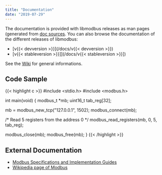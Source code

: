 ```yaml
---
title: "Documentation"
date: "2019-07-29"
---
```


The documentation is provided with libmodbus releases as man pages (generated from [doc sources](https://github.com/stephane/libmodbus/tree/master/doc). You can also browse the documentation of the different releases of libmodbus:

- [v{{< devversion >}}](/docs/v{{< devversion >}})
- [v{{< stableversion >}}]](/docs/v{{< stableversion >}}])

See the [Wiki](https://github.com/stephane/libmodbus/wiki/) for general informations.

## Code Sample

{{< highlight c >}}
#include <stdio.h>
#include <modbus.h>

int main(void) {
  modbus_t *mb;
  uint16_t tab_reg[32];

  mb = modbus_new_tcp("127.0.0.1", 1502);
  modbus_connect(mb);

  /* Read 5 registers from the address 0 */
  modbus_read_registers(mb, 0, 5, tab_reg);

  modbus_close(mb);
  modbus_free(mb);
}
{{< /highlight >}}

## External Documentation

- [Modbus Specifications and Implementation Guides](http://www.modbus.org/specs.php)
- [Wikipedia page of Modbus](http://en.wikipedia.org/wiki/Modbus)
